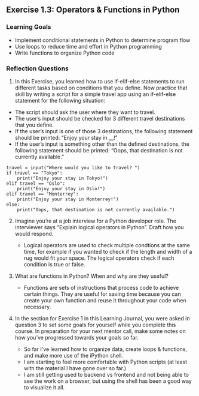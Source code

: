 ## Exercise 1.3: Operators & Functions in Python

### Learning Goals

- Implement conditional statements in Python to determine program flow
- Use loops to reduce time and effort in Python programming
- Write functions to organize Python code

### Reflection Questions

1. In this Exercise, you learned how to use if-elif-else statements to run different tasks based on conditions that you define. Now practice that skill by writing a script for a simple travel app using an if-elif-else statement for the following situation:

- The script should ask the user where they want to travel.
- The user’s input should be checked for 3 different travel destinations that you define.
- If the user’s input is one of those 3 destinations, the following statement should be printed: “Enjoy your stay in **\_\_**!”
- If the user’s input is something other than the defined destinations, the following statement should be printed: “Oops, that destination is not currently available.”

```
travel = input("Where would you like to travel? ")
if travel == "Tokyo":
    print("Enjoy your stay in Tokyo!")
elif travel == "Oslo":
    print("Enjoy your stay in Oslo!")
elif travel == "Monterrey":
    print("Enjoy your stay in Monterrey!")
else:
    print("Oops, that destination is not currently available.")
```

2. Imagine you’re at a job interview for a Python developer role. The interviewer says “Explain logical operators in Python”. Draft how you would respond.

   - Logical operators are used to check multiple condtions at the same time, for example if you wanted to check if the length and width of a rug would fit your space. The logical operators check if each condition is true or false.

3. What are functions in Python? When and why are they useful?

   - Functions are sets of instructions that process code to achieve certain things. They are useful for saving time because you can create your own function and reuse it throughout your code when necessary.

4. In the section for Exercise 1 in this Learning Journal, you were asked in question 3 to set some goals for yourself while you complete this course. In preparation for your next mentor call, make some notes on how you’ve progressed towards your goals so far.

   - So far I've learned how to organize data, create loops & functions, and make more use of the iPython shell.
   - I am starting to feel more comfortable with Python scripts (at least with the material I have gone over so far.)
   - I am still getting used to backend vs frontend and not being able to see the work on a browser, but using the shell has been a good way to visualize it all.
